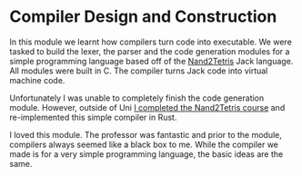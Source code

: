 # Compiler Design and Construction
In this module we learnt how compilers turn code into executable. We were tasked to build the lexer, the parser and the code generation modules for a simple programming language based off of the [Nand2Tetris](https://www.nand2tetris.org/) Jack language. All modules were built in C. The compiler turns Jack code into virtual machine code.

Unfortunately I was unable to completely finish the code generation module. However, outside of Uni [I completed the Nand2Tetris course](https://github.com/toblaroni/NAND2TETRIS) and re-implemented this simple compiler in Rust.

I loved this module. The professor was fantastic and prior to the module, compilers always seemed like a black box to me. While the compiler we made is for a very simple programming language, the basic ideas are the same.
